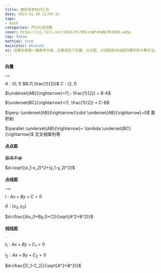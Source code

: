 ```yaml
---
title: 建系简单知识汇总
date: 2023-01-30 11:04:32
tags:
- math
categories: PFSの泡泡糖
cover: https://s2.loli.net/2024/07/09/zxWFahANLM438HK.webp
top: false
mathjax: true
maincolor: #bababb
ai: 这篇文章是一篇数学文章，主要讲述了向量、点点距、点线距和线线距的概念和计算方法。其中，向量是一个有大小和方向的量，可以用箭头表示；点点距是两个点之间的距离，可以用勾股定理计算；点线距是一个点到一条直线的距离，可以用公式计算；线线距是两条直线之间的距离，可以用公式计算。这些概念和计算方法在数学中都有广泛的应用。
---
```

#### 向量
<img src="https://s1.ax1x.com/2023/01/30/pSdy69P.md.png" alt="向量" style="zoom: 33%;" />

$A:(0,1)$  $B:(1,\frac{1}{2})$  $C:(2,1)$

$\underset{AB}{\rightarrow}=(1,- \frac{1}{2}) = B-A$

$\underset{BC}{\rightarrow}=(1, \frac{1}{2}) = C-B$

$\perp :\underset{AB}{\rightarrow}\cdot \underset{AB}{\rightarrow}=0$  乘积和

$\parallel  :\underset{AB}{\rightarrow}= \lambda \underset{BC}{\rightarrow}$  交叉相乘判等

#### 点点距

~~菜鸡不会~~

$d=\sqrt{(x_1-x_2)^2+(y_1-y_2)^2}$

#### 点线距

<img src="https://s1.ax1x.com/2023/01/30/pSd6JEj.png" alt="点线距" style="zoom: 33%;" />

$l:Ax+By+C=0$

$A:(x_0,y_0)$

$d=\frac{|Ax_0+By_0+C|}{\sqrt{A^2+B^2}}$

#### 线线距

<img src="https://s1.ax1x.com/2023/01/30/pSd6qPI.png" alt="线线距" style="zoom:10%;" />

$l_1:Ax+By+C_1=0$

$l_2:Ax+By+C_2=0$

$d=\frac{|C_1-C_2|}{\sqrt{A^2+B^2}}$

